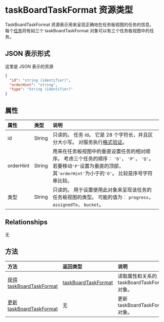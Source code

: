 # <a name="taskboardtaskformat-resource-type"></a>taskBoardTaskFormat 资源类型

TaskBoardTaskFormat 资源表示用来呈现正确地在任务板视图的任务的信息。 每个[任务](task.md)将有如三个 taskBoardTaskFormat 对象可以有三个任务板视图中的任务。

## <a name="json-representation"></a>JSON 表示形式

这里是 JSON 表示的资源

<!-- {
  "blockType": "resource",
  "optionalProperties": [

  ],
  "@odata.type": "microsoft.graph.taskboardtaskformat"
}-->

```json
{
  "id": "string (identifier)",
  "orderHint": "string",
  "type": "String (identifier)"
}

```
## <a name="properties"></a>属性
| 属性     | 类型   |说明|
|:---------------|:--------|:----------|
|id|String| 只读的。 任务 id。 它是 28 个字符长，并且区分大小写。 对服务执行[格式验证](tasks_identifiers_disclaimer.md)。 |
|orderHint|String| 用来在任务板视图中的垂直设置任务的相对顺序。 考虑三个任务的顺序︰ `'O'`， `'P'`， `'Q'`。 若要移动`'P'`设置为垂直的顶部，其`'orderHint'`为小于的`'O'`。 比较是序号字符串比较。|
|类型|String| 只读的。 用于设置使用此对象来呈现该任务的任务板视图的类型。 可能的值为︰ `progress`， `assignedTo`， `bucket`。 |

## <a name="relationships"></a>Relationships
无


## <a name="methods"></a>方法

| 方法           | 返回类型    |说明|
|:---------------|:--------|:----------|
|[获得 taskBoardTaskFormat](../api/taskboardtaskformat_get.md) | [taskBoardTaskFormat](taskboardtaskformat.md) |读取属性和关系的 taskBoardTaskFormat 对象。|
|[更新 taskBoardTaskFormat](../api/taskboardtaskformat_update.md) | 无  |更新 taskBoardTaskFormat 对象。 |

<!-- uuid: 8fcb5dbc-d5aa-4681-8e31-b001d5168d79
2015-10-25 14:57:30 UTC -->
<!-- {
  "type": "#page.annotation",
  "description": "taskBoardTaskFormat resource",
  "keywords": "",
  "section": "documentation",
  "tocPath": ""
}-->